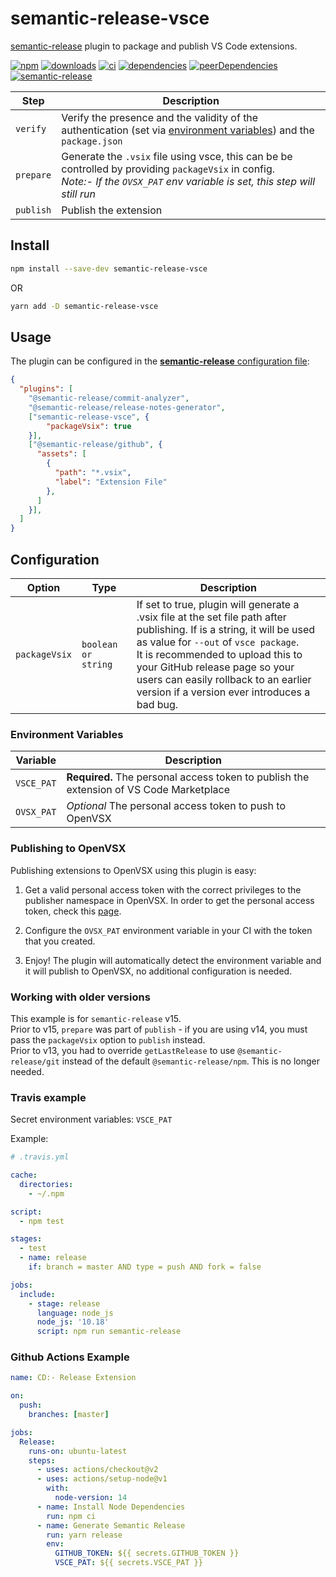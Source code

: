 # semantic-release-vsce

[semantic-release](https://github.com/semantic-release/semantic-release) plugin to package and publish VS Code extensions.

[![npm](https://img.shields.io/npm/v/semantic-release-vsce.svg)](https://www.npmjs.com/package/semantic-release-vsce)
[![downloads](https://img.shields.io/npm/dt/semantic-release-vsce.svg)](https://www.npmjs.com/package/semantic-release-vsce)
[![ci](https://github.com/felipecrs/semantic-release-vsce/workflows/ci/badge.svg)](https://github.com/felipecrs/semantic-release-vsce/actions?query=workflow%3Aci)
[![dependencies](https://david-dm.org/felipecrs/semantic-release-vsce/status.svg)](https://david-dm.org/felipecrs/semantic-release-vsce)
[![peerDependencies](https://david-dm.org/felipecrs/semantic-release-vsce/peer-status.svg)](https://david-dm.org/felipecrs/semantic-release-vsce?type=peer)
[![semantic-release](https://img.shields.io/badge/%20%20%F0%9F%93%A6%F0%9F%9A%80-semantic--release-e10079.svg)](https://github.com/semantic-release/semantic-release)

| Step               | Description                                                                                                                                                                                                                              |
|--------------------|------------------------------------------------------------------------------------------------------------------------------------------------------------------------------------------------------------------------------------------|
| `verify` | Verify the presence and the validity of the authentication (set via [environment variables](#environment-variables)) and the `package.json`|
| `prepare` | Generate the `.vsix` file using vsce, this can be be controlled by providing `packageVsix` in config. <br/> *Note:- If the `OVSX_PAT` env variable is set, this step will still run*|
| `publish` | Publish the extension|

## Install

```bash
npm install --save-dev semantic-release-vsce
```

OR

```bash
yarn add -D semantic-release-vsce
```

## Usage

The plugin can be configured in the [**semantic-release** configuration file](https://github.com/semantic-release/semantic-release/blob/master/docs/usage/configuration.md#configuration):

```json
{
  "plugins": [
    "@semantic-release/commit-analyzer",
    "@semantic-release/release-notes-generator",
    ["semantic-release-vsce", {
        "packageVsix": true
    }],
    ["@semantic-release/github", {
      "assets": [
        {
          "path": "*.vsix",
          "label": "Extension File"
        },
      ]
    }],
  ]
}
```

## Configuration

| Option | Type | Description |
| -------------------------------------------------- | --------------------------------------------------------- | --------------------------------------------------------- |
| `packageVsix` | `boolean or string`  | If set to true, plugin will generate a .vsix file at the set file path after publishing. If is a string, it will be used as value for `--out` of `vsce package`. <br /> It is recommended to upload this to your GitHub release page so your users can easily rollback to an earlier version if a version ever introduces a bad bug.|

### Environment Variables

| Variable                                           | Description                                               |
| -------------------------------------------------- | --------------------------------------------------------- |
| `VSCE_PAT`| **Required.** The personal access token to publish the extension of VS Code Marketplace|
| `OVSX_PAT`| *Optional* The personal access token to push to OpenVSX |

### Publishing to OpenVSX

Publishing extensions to OpenVSX using this plugin is easy:

1. Get a valid personal access token with the correct privileges to the publisher namespace in OpenVSX. In order to get the personal access token, check this [page](https://github.com/eclipse/openvsx/wiki).

2. Configure the `OVSX_PAT` environment variable in your CI with the token that you created.

3. Enjoy! The plugin will automatically detect the environment variable and it will publish to OpenVSX, no additional configuration is needed.

### Working with older versions

This example is for `semantic-release` v15.  
Prior to v15, `prepare` was part of `publish` - if you are using v14, you must pass the `packageVsix` option to `publish` instead.  
Prior to v13, you had to override `getLastRelease` to use `@semantic-release/git` instead of the default `@semantic-release/npm`. This is no longer needed.

### Travis example

Secret environment variables: `VSCE_PAT`

Example:

```yaml
# .travis.yml

cache:
  directories:
    - ~/.npm

script:
  - npm test

stages:
  - test
  - name: release
    if: branch = master AND type = push AND fork = false

jobs:
  include:
    - stage: release
      language: node_js
      node_js: '10.18'
      script: npm run semantic-release
```

### Github Actions Example

```yaml
name: CD:- Release Extension

on:
  push:
    branches: [master]

jobs:
  Release:
    runs-on: ubuntu-latest
    steps:
      - uses: actions/checkout@v2
      - uses: actions/setup-node@v1
        with:
          node-version: 14
      - name: Install Node Dependencies
        run: npm ci
      - name: Generate Semantic Release
        run: yarn release
        env:
          GITHUB_TOKEN: ${{ secrets.GITHUB_TOKEN }}
          VSCE_PAT: ${{ secrets.VSCE_PAT }}
```
